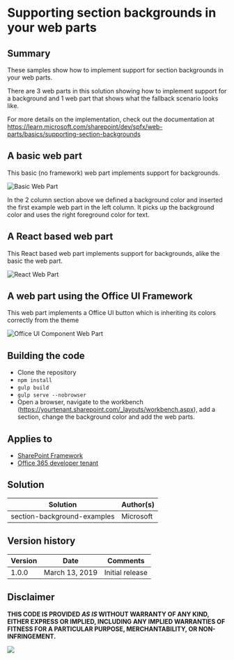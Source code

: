 # Supporting section backgrounds in your web parts

## Summary
These samples show how to implement support for section backgrounds in your web parts.

There are 3 web parts in this solution showing how to implement support for a background and 1 web part that shows what the fallback scenario looks like.

For more details on the implementation, check out the documentation at https://learn.microsoft.com/sharepoint/dev/spfx/web-parts/basics/supporting-section-backgrounds

## A basic web part
This basic (no framework) web part implements support for backgrounds.

![Basic Web Part](./assets/webpartexample1.png)

In the 2 column section above we defined a background color and inserted the first example web part in the left column. It picks up the background color and uses the right foreground color for text.

## A React based web part 
This React based web part implements support for backgrounds, alike the basic the web part.

![React Web Part](./assets/webpartexample2.png)

## A web part using the Office UI Framework
This web part implements a Office UI button which is inheriting its colors correctly from the theme

![Office UI Component Web Part](./assets/webpartexample3.png)

## Building the code

- Clone the repository
- ```npm install```
- ```gulp build```
- ```gulp serve --nobrowser```
- Open a browser, navigate to the workbench (https://yourtenant.sharepoint.com/_layouts/workbench.aspx), add a section, change the background color and add the web parts.

## Applies to

* [SharePoint Framework](https://learn.microsoft.com/sharepoint/dev/spfx/sharepoint-framework-overview)
* [Office 365 developer tenant](https://learn.microsoft.com/sharepoint/dev/spfx/set-up-your-developer-tenant)

## Solution

Solution|Author(s)
--------|---------
section-background-examples|Microsoft

## Version history

Version|Date|Comments
-------|----|--------
1.0.0|March 13, 2019|Initial release

## Disclaimer
**THIS CODE IS PROVIDED *AS IS* WITHOUT WARRANTY OF ANY KIND, EITHER EXPRESS OR IMPLIED, INCLUDING ANY IMPLIED WARRANTIES OF FITNESS FOR A PARTICULAR PURPOSE, MERCHANTABILITY, OR NON-INFRINGEMENT.**

<img src="https://pnptelemetry.azurewebsites.net/sp-dev-fx-webparts/samples/section-backgrounds" />